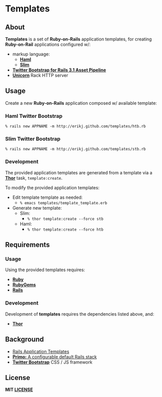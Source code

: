 # Templates

## About

**Templates** is a set of **Ruby-on-Rails** application templates, for creating **Ruby-on-Rail** applications configured w/:

- markup language:
  - [**Haml**](http://haml.info/)
  - [**Slim**](http://slim-lang.com/)
- [**Twitter Bootstrap for Rails 3.1 Asset Pipeline**](https://github.com/seyhunak/twitter-bootstrap-rails)
- [**Unicorn**](http://unicorn.bogomips.org/) Rack HTTP server

## Usage

Create a new **Ruby-on-Rails** application composed w/ available template:

### Haml Twitter Bootstrap

    % rails new APPNAME -m http://erikj.github.com/templates/htb.rb

### Slim Twitter Bootstrap

    % rails new APPNAME -m http://erikj.github.com/templates/stb.rb

### Development

The provided application templates are generated from a template via a [**Thor**](https://github.com/wycats/thor/wiki) task, `template:create`.

To modify the provided application templates:

- Edit template template as needed:
  - `% emacs templates/template_template.erb`
- Generate new template:
  - Slim:
    - `% thor template:create --force stb`
  - Haml:
    - `% thor template:create --force htb`

## Requirements

### Usage

Using the provided templates requires:

- [**Ruby**](http://ruby-lang.org)
- [**RubyGems**](http://rubygems.org)
- [**Rails**](http://rubyonrails.org)

### Development

Development of **templates** requires the dependencies listed above, and:

- [**Thor**](https://github.com/wycats/thor)

## Background

- [Rails Application Templates](http://guides.rubyonrails.org/rails_application_templates.html)
- [**Primo:** A configurable default Rails stack](https://github.com/cbetta/primo)
- [**Twitter Bootstrap**](http://twitter.github.com/bootstrap/)  CSS / JS framework

## License

**MIT [LICENSE](https://github.com/erikj/templates/blob/gh-pages/LICENSE)**